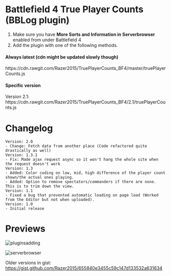 # Battlefield 4 True Player Counts (BBLog plugin)

1. Make sure you have **More Sorts and Information in Serverbrowser** enabled from under Battlefield 4
2. Add the plugin with one of the following methods.

<h4>Always latest (cdn might be updated slowly though)</h4>
https://cdn.rawgit.com/Razer2015/TruePlayerCounts_BF4/master/truePlayerCounts.js

<h4>Specific version</h4>
Version 2.1: https://cdn.rawgit.com/Razer2015/TruePlayerCounts_BF4/2.1/truePlayerCounts.js

# Changelog
```
Version: 2.0
- Change: Fetch data from another place (Code refactored quite drastically as well)
Version: 1.3.1
- Fix: Made ajax request async so it won't hang the whole site when the request doesn't work
Version: 1.3
- Added: Color coding on low, mid, high difference of the player count shown/the actual ones playing.
- Added: Option to remove spectators/commanders if there are none. This is to trim down the view.
Version: 1.1
- Fixed a bug that prevented automatic loading on page load (Worked from the Editor but not when uploaded).
Version: 1.0
- Initial release
```
# Previews
![pluginsadding](https://user-images.githubusercontent.com/10619845/41501560-a30118ec-71af-11e8-896b-61d06846e489.PNG)

![serverbrowser](https://user-images.githubusercontent.com/10619845/41501559-9d87c622-71af-11e8-803d-c25c891ee4e9.PNG)

Older versions in gist: https://gist.github.com/Razer2015/655840e3455c59c147d133532a631634
